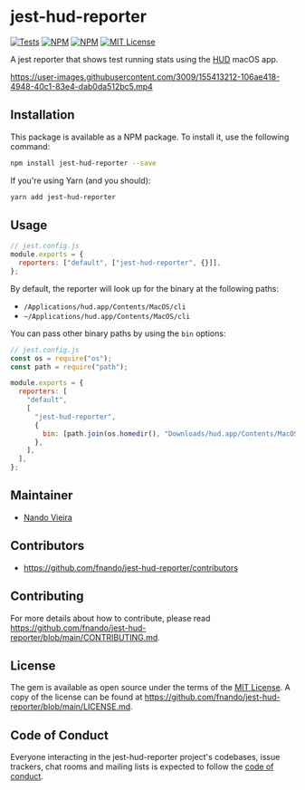 # jest-hud-reporter

[![Tests](https://github.com/fnando/jest-hud-reporter/workflows/js-tests/badge.svg)](https://github.com/fnando/jest-hud-reporter)
[![NPM](https://img.shields.io/npm/v/jest-hud-reporter.svg)](https://npmjs.org/package/jest-hud-reporter)
[![NPM](https://img.shields.io/npm/dt/jest-hud-reporter.svg)](https://npmjs.org/package/jest-hud-reporter)
[![MIT License](https://img.shields.io/:License-MIT-blue.svg)](https://tldrlegal.com/license/mit-license)

A jest reporter that shows test running stats using the
[HUD](https://fnando.gumroad.com/l/hud-macos) macOS app.

https://user-images.githubusercontent.com/3009/155413212-106ae418-4948-40c1-83e4-dab0da512bc5.mp4

## Installation

This package is available as a NPM package. To install it, use the following
command:

```bash
npm install jest-hud-reporter --save
```

If you're using Yarn (and you should):

```bash
yarn add jest-hud-reporter
```

## Usage

```js
// jest.config.js
module.exports = {
  reporters: ["default", ["jest-hud-reporter", {}]],
};
```

By default, the reporter will look up for the binary at the following paths:

- `/Applications/hud.app/Contents/MacOS/cli`
- `~/Applications/hud.app/Contents/MacOS/cli`

You can pass other binary paths by using the `bin` options:

```js
// jest.config.js
const os = require("os");
const path = require("path");

module.exports = {
  reporters: [
    "default",
    [
      "jest-hud-reporter",
      {
        bin: [path.join(os.homedir(), "Downloads/hud.app/Contents/MacOS/cli")],
      },
    ],
  ],
};
```

## Maintainer

- [Nando Vieira](https://github.com/fnando)

## Contributors

- https://github.com/fnando/jest-hud-reporter/contributors

## Contributing

For more details about how to contribute, please read
https://github.com/fnando/jest-hud-reporter/blob/main/CONTRIBUTING.md.

## License

The gem is available as open source under the terms of the
[MIT License](https://opensource.org/licenses/MIT). A copy of the license can be
found at https://github.com/fnando/jest-hud-reporter/blob/main/LICENSE.md.

## Code of Conduct

Everyone interacting in the jest-hud-reporter project's codebases, issue
trackers, chat rooms and mailing lists is expected to follow the
[code of conduct](https://github.com/fnando/jest-hud-reporter/blob/main/CODE_OF_CONDUCT.md).

